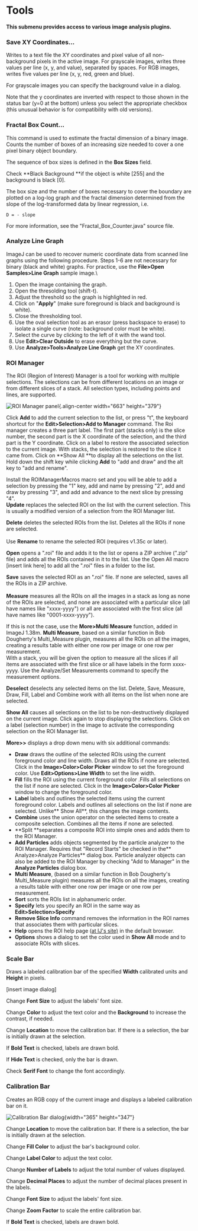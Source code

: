 # Tools

**This submenu provides access to various image analysis plugins.**

### Save XY Coordinates\...

Writes to a text file the XY coordinates and pixel value of all
non-background pixels in the active image. For grayscale images, writes
three values per line (x, y, and value), separated by spaces. For RGB
images, writes five values per line (x, y, red, green and blue).

For grayscale images you can specify the background value in a dialog.

Note that the y coordinates are inverted with respect to those shown in
the status bar (y=0 at the bottom) unless you select the appropriate
checkbox (this unusual behavior is for compatibility with old versions).

### Fractal Box Count\...

This command is used to estimate the fractal dimension of a binary
image. Counts the number of boxes of an increasing size needed to cover
a one pixel binary object boundary.

The sequence of box sizes is defined in the **Box Sizes** field.

Check \*\*Black Background \*\*if the object is white \[255\] and the
background is black \[0\].

The box size and the number of boxes necessary to cover the boundary are
plotted on a log-log graph and the fractal dimension determined from the
slope of the log-transformed data by linear regression, i.e.

    D = - slope

For more information, see the \"Fractal_Box_Counter.java\" source file.

### Analyze Line Graph

ImageJ can be used to recover numeric coordinate data from scanned line
graphs using the following procedure. Steps 1-6 are not necessary for
binary (black and white) graphs. For practice, use the **File\>Open
Samples\>Line Graph** sample image.\

1.  Open the image containing the graph.
2.  Open the thresolding tool (shift-t).
3.  Adjust the threshold so the graph is highlighted in red.
4.  Click on \"**Apply**\" (make sure foreground is black and background
    is white).
5.  Close the thresholding tool.
6.  Use the oval selection tool as an erasor (press backspace to erase)
    to isolate a single curve (note: background color must be white).
7.  Select the curve by clicking to the left of it with the wand tool.
8.  Use **Edit\>Clear Outside** to erase everything but the curve.
9.  Use **Analyze\>Tools\>Analyze Line Graph** get the XY coordinates.

### ROI Manager

The ROI (Region of Interest) Manager is a tool for working with multiple
selections. The selections can be from different locations on an image
or from different slices of a stack. All selection types, including
points and lines, are supported.

![ROI Manager
panel](http://rsb.info.nih.gov/ij/docs/images/roi-manager.jpg){.align-center
width="663" height="379"}

Click **Add** to add the current selection to the list, or press \"t\",
the keyboard shortcut for the **Edit\>Selection\>Add to Manager**
command. The Roi manager creates a three part label. The first part
(stacks only) is the slice number, the second part is the X coordinate
of the selection, and the third part is the Y coordinate. Click on a
label to restore the associated selection to the current image. With
stacks, the selection is restored to the slice it came from. Click on
\*\*Show All \*\*to display all the selections on the list. Hold down
the shift key while clicking **Add** to \"add and draw\" and the alt key
to \"add and rename\".

Install the ROIManagerMacros macro set and you will be able to add a
selection by pressing the \"1\" key, add and name by pressing \"2\", add
and draw by pressing \"3\", and add and advance to the next slice by
pressing \"4\".\
**Update** replaces the selected ROI on the list with the current
selection. This is usually a modified version of a selection from the
ROI Manager list.

**Delete** deletes the selected ROIs from the list. Deletes all the ROIs
if none are selected.\
\
Use **Rename** to rename the selected ROI (requires v1.35c or later).

**Open** opens a \".roi\" file and adds it to the list or opens a ZIP
archive (\".zip\" file) and adds all the ROIs contained in it to the
list. Use the Open All macro \[insert link here\] to add all the
\".roi\" files in a folder to the list.

**Save** saves the selected ROI as an \".roi\" file. If none are
selected, saves all the ROIs in a ZIP archive.\
**\
Measure** measures all the ROIs on all the images in a stack as long as
none of the ROIs are selected, and none are associated with a particular
slice (all have names like \"xxxx-yyyy\") or all are associated with the
first slice (all have names like \"0001-xxxx-yyyy\").

If this is not the case, use the **More\>Multi Measure** function, added
in ImageJ 1.38m. **Multi Measure**, based on a similar function in Bob
Dougherty\'s Multi_Measure plugin, measures all the ROIs on all the
images, creating a results table with either one row per image or one
row per measurement.\
With a stack, you will be given the option to measure all the slices if
all items are associated with the first slice or all have labels in the
form xxxx-yyyy. Use the Analyze/Set Measurements command to specify the
measurement options.

**Deselect** deselects any selected items on the list. Delete, Save,
Measure, Draw, Fill, Label and Combine work with all items on the list
when none are selected.

**Show All** causes all selections on the list to be non-destructively
displayed on the current image. Click again to stop displaying the
selections. Click on a label (selection number) in the image to activate
the corresponding selection on the ROI Manager list.

**More\>\>** displays a drop down menu with six additional commands:

-   **Draw** draws the outline of the selected ROIs using the current
    foreground color and line width. Draws all the ROIs if none are
    selected. Click in the **Image\>Color\>Color Picker** window to set
    the foreground color. Use **Edit\>Options\>Line Width** to set the
    line width.
-   **Fill** fills the ROI using the current foreground color .Fills all
    selections on the list if none are selected. Click in the
    **Image\>Color\>Color Picker** window to change the foreground
    color.
-   **Label** labels and outlines the selected items using the current
    foreground color. Labels and outlines all selections on the list if
    none are selected. Unlike\*\* Show All\*\*, this changes the image
    contents.
-   **Combine** uses the union operator on the selected items to create
    a composite selection. Combines all the items if none are selected.
-   \*\*Split \*\*separates a composite ROI into simple ones and adds
    them to the ROI Manager.
-   **Add Particles** adds objects segmented by the particle analyzer to
    the ROI Manager. Requires that \"Record Starts\" be checked in
    the\*\* Analyze\>Analyze Particles\*\* dialog box. Particle analyzer
    objects can also be added to the ROI Manager by checking \"Add to
    Manager\" in the **Analyze Particles** dialog box.
-   **Multi Measure**, (based on a similar function in Bob Dougherty\'s
    Multi_Measure plugin) measures all the ROIs on all the images,
    creating a results table with either one row per image or one row
    per measurement.
-   **Sort** sorts the ROIs list in alphanumeric order.
-   **Specify** lets you specify an ROI in the same way as
    **Edit\>Selection\>Specify**
-   **Remove Slice Info** command removes the information in the ROI
    names that associates them with particular slices.
-   **Help** opens the ROI help page ([at IJ\'s
    site)](http://rsb.info.nih.gov/ij/docs/menus/analyze.html#manager)
    in the default browser.
-   **Options** shows a dialog to set the color used in **Show All**
    mode and to associate ROIs with slices.

### Scale Bar

Draws a labeled calibration bar of the specified **Width** calibrated
units and **Height** in pixels.

\[insert image dialog\]

Change **Font Size** to adjust the labels\' font size.

Change **Color** to adjust the text color and the **Background** to
increase the contrast, if needed.

Change **Location** to move the calibration bar. If there is a
selection, the bar is initially drawn at the selection.

If **Bold Text** is checked, labels are drawn bold.

If **Hide Text** is checked, only the bar is drawn.

Check **Serif Font** to change the font accordingly.

### Calibration Bar

Creates an RGB copy of the current image and displays a labeled
calibration bar on it.

![Calibration Bar
dialog](http://rsb.info.nih.gov/ij/docs/images/calibration-bar.jpg){width="365"
height="347"}

Change **Location** to move the calibration bar. If there is a
selection, the bar is initially drawn at the selection.

Change **Fill Color** to adjust the bar\'s background color.

Change **Label Color** to adjust the text color.

Change **Number of Labels** to adjust the total number of values
displayed.

Change **Decimal Places** to adjust the number of decimal places present
in the labels.

Change **Font Size** to adjust the labels\' font size.

Change **Zoom Factor** to scale the entire calibration bar.

If **Bold Text** is checked, labels are drawn bold.
